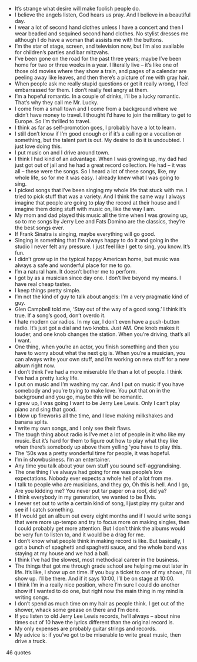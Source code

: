  - It’s strange what desire will make foolish people do.
 - I believe the angels listen, God hears us pray. And I believe in a beautiful day.
 - I wear a lot of second hand clothes unless I have a concert and then I wear beaded and sequined second hand clothes. No stylist dresses me although I do have a woman that assists me with the buttons.
 - I’m the star of stage, screen, and television now, but I’m also available for children’s parties and bar mitzvahs.
 - I’ve been gone on the road for the past three years; maybe I’ve been home for two or three weeks in a year. I literally live – it’s like one of those old movies where they show a train, and pages of a calendar are peeling away like leaves, and then there’s a picture of me with gray hair.
 - When people ask me really stupid questions or get it really wrong, I feel embarrassed for them. I don’t really feel angry at them.
 - I’m a hopeful romantic. In a couple of drinks, I’ll be a lucky romantic. That’s why they call me Mr. Lucky.
 - I come from a small town and I come from a background where we didn’t have money to travel. I thought I’d have to join the military to get to Europe. So I’m thrilled to travel.
 - I think as far as self-promotion goes, I probably have a lot to learn.
 - I still don’t know if I’m good enough or if it’s a calling or a vocation or something, but the talent part is out. My desire to do it is undoubted. I just love doing this.
 - I put music on and I drive around town.
 - I think I had kind of an advantage. When I was growing up, my dad had just got out of jail and he had a great record collection. He had – it was all – these were the songs. So I heard a lot of these songs, like, my whole life, so for me it was easy. I already knew what I was going to sing.
 - I picked songs that I’ve been singing my whole life that stuck with me. I tried to pick stuff that was a variety. And I think the same way I always imagine that people are going to play the record at their house and I imagine them doing stuff with music on, like the way I am.
 - My mom and dad played this music all the time when I was growing up, so to me songs by Jerry Lee and Fats Domino are the classics, they’re the best songs ever.
 - If Frank Sinatra is singing, maybe everything will go good.
 - Singing is something that I’m always happy to do it and going in the studio I never felt any pressure. I just feel like I get to sing, you know. It’s fun.
 - I didn’t grow up in the typical happy American home, but music was always a safe and wonderful place for me to go.
 - I’m a natural ham. It doesn’t bother me to perform.
 - I got by as a musician since day one. I don’t live beyond my means. I have real cheap tastes.
 - I keep things pretty simple.
 - I’m not the kind of guy to talk about angels: I’m a very pragmatic kind of guy.
 - Glen Campbell told me, ‘Stay out of the way of a good song.’ I think it’s true. If a song’s good, don’t overdo it.
 - I hate modern car radios. In my car, I don’t even have a push-button radio. It’s just got a dial and two knobs. Just AM. One knob makes it louder, and one knob changes the station. When you’re driving, that’s all I want.
 - One thing, when you’re an actor, you finish something and then you have to worry about what the next gig is. When you’re a musician, you can always write your own stuff, and I’m working on new stuff for a new album right now.
 - I don’t think I’ve had a more miserable life than a lot of people. I think I’ve had a pretty lucky life.
 - I put on music and I’m washing my car. And I put on music if you have somebody and you’re trying to make love. You put that on in the background and you go, maybe this will be romantic.
 - I grew up, I was going I want to be Jerry Lee Lewis. Only I can’t play piano and sing that good.
 - I blow up fireworks all the time, and I love making milkshakes and banana splits.
 - I write my own songs, and I only see their flaws.
 - The tough thing about radio is I’ve met a lot of people in it who like my music. But it’s hard for them to figure out how to play what they like when there’s somebody up above them yelling ’you have to play this.
 - The ’50s was a pretty wonderful time for people, it was hopeful.
 - I’m in showbusiness. I’m an entertainer.
 - Any time you talk about your own stuff you sound self-aggrandising.
 - The one thing I’ve always had going for me was people’s low expectations. Nobody ever expects a whole hell of a lot from me.
 - I talk to people who are musicians, and they go, Oh this is hell. And I go, Are you kidding me? You never put tar paper on a roof, did ya?
 - I think everybody in my generation, we wanted to be Elvis.
 - I never set out to write a certain kind of song, I just play my guitar and see if I catch something.
 - If I would get an album out every eight months and if I would write songs that were more up-tempo and try to focus more on making singles, then I could probably get more attention. But I don’t think the albums would be very fun to listen to, and it would be a drag for me.
 - I don’t know what people think in making record is like. But basically, I got a bunch of spaghetti and spaghetti sauce, and the whole band was staying at my house and we had a ball.
 - I think I’ve had the slowest, most methodical career in the business.
 - The things that got me through grade school are helping me out later in life. It’s like, I show up on time. If you buy a ticket to one of my shows, I’ll show up. I’ll be there. And if it says 10:00, I’ll be on stage at 10:00.
 - I think I’m in a really nice position, where I’m sure I could do another show if I wanted to do one, but right now the main thing in my mind is writing songs.
 - I don’t spend as much time on my hair as people think. I get out of the shower, whack some grease on there and I’m done.
 - If you listen to old Jerry Lee Lewis records, he’ll always – about nine times out of 10 have the lyrics different than the original record is.
 - My only expenses are probably guitar strings and records.
 - My advice is: if you’ve got to be miserable to write great music, then drive a truck.

46 quotes